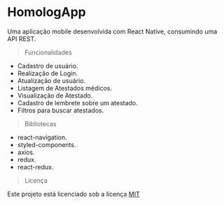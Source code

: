 # HomologApp

Uma aplicação mobile desenvolvida com React Native, consumindo uma API REST.

> Funcionalidades

- Cadastro de usuário.
- Realização de Login.
- Atualização de usuário.
- Listagem de Atestados médicos.
- Visualização de Atestado.
- Cadastro de lembrete sobre um atestado.
- Filtros para buscar atestados.


> Bibliotecas

- react-navigation.
- styled-components.
- axios.
- redux.
- react-redux.

> Licença

Este projeto está licenciado sob a licença [MIT](https://mit-license.org/)
